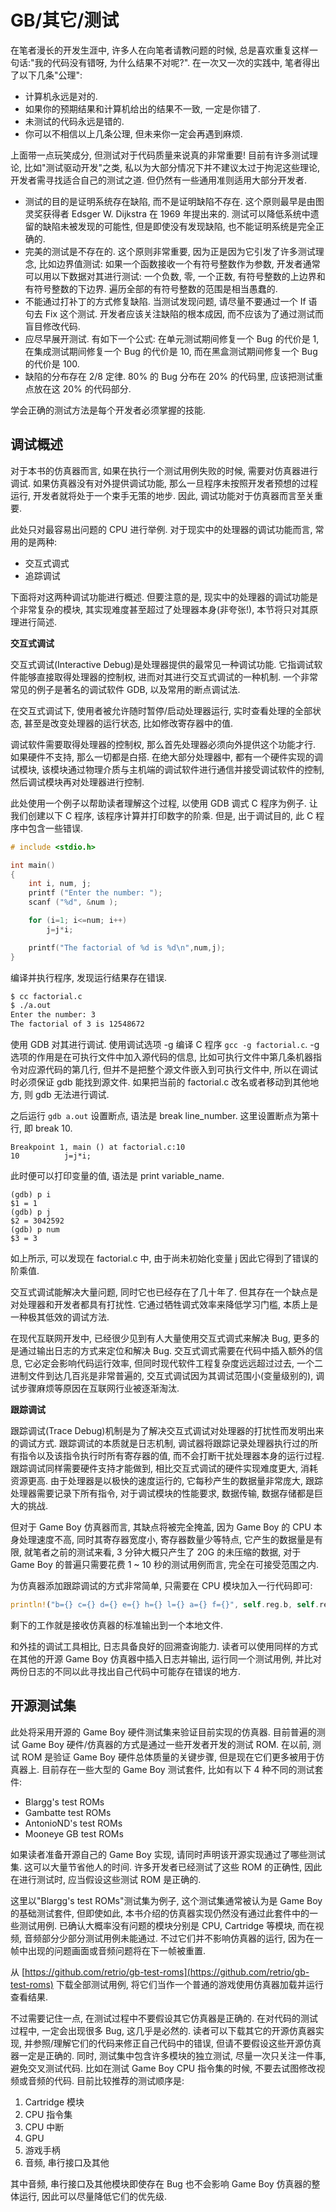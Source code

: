 # GB/其它/测试

在笔者漫长的开发生涯中, 许多人在向笔者请教问题的时候, 总是喜欢重复这样一句话:"我的代码没有错呀, 为什么结果不对呢?". 在一次又一次的实践中, 笔者得出了以下几条"公理":

- 计算机永远是对的.
- 如果你的预期结果和计算机给出的结果不一致, 一定是你错了.
- 未测试的代码永远是错的.
- 你可以不相信以上几条公理, 但未来你一定会再遇到麻烦.

上面带一点玩笑成分, 但测试对于代码质量来说真的非常重要! 目前有许多测试理论, 比如"测试驱动开发"之类, 私以为大部分情况下并不建议太过于拘泥这些理论, 开发者需寻找适合自己的测试之道. 但仍然有一些通用准则适用大部分开发者.

- 测试的目的是证明系统存在缺陷, 而不是证明缺陷不存在. 这个原则最早是由图灵奖获得者 Edsger W. Dijkstra 在 1969 年提出来的. 测试可以降低系统中遗留的缺陷未被发现的可能性, 但是即使没有发现缺陷, 也不能证明系统是完全正确的.
- 完美的测试是不存在的. 这个原则非常重要, 因为正是因为它引发了许多测试理念, 比如边界值测试: 如果一个函数接收一个有符号整数作为参数, 开发者通常可以用以下数据对其进行测试: 一个负数, 零, 一个正数, 有符号整数的上边界和有符号整数的下边界. 遍历全部的有符号整数的范围是相当愚蠢的.
- 不能通过打补丁的方式修复缺陷. 当测试发现问题, 请尽量不要通过一个 If 语句去 Fix 这个测试. 开发者应该关注缺陷的根本成因, 而不应该为了通过测试而盲目修改代码.
- 应尽早展开测试. 有如下一个公式: 在单元测试期间修复一个 Bug 的代价是 1, 在集成测试期间修复一个 Bug 的代价是 10, 而在黑盒测试期间修复一个 Bug 的代价是 100.
- 缺陷的分布存在 2/8 定律. 80% 的 Bug 分布在 20% 的代码里, 应该把测试重点放在这 20% 的代码部分.

学会正确的测试方法是每个开发者必须掌握的技能.

## 调试概述

对于本书的仿真器而言, 如果在执行一个测试用例失败的时候, 需要对仿真器进行调试. 如果仿真器没有对外提供调试功能, 那么一旦程序未按照开发者预想的过程运行, 开发者就将处于一个束手无策的地步. 因此, 调试功能对于仿真器而言至关重要.

此处只对最容易出问题的 CPU 进行举例. 对于现实中的处理器的调试功能而言, 常用的是两种:

- 交互式调式
- 追踪调试

下面将对这两种调试功能进行概述. 但要注意的是, 现实中的处理器的调试功能是个非常复杂的模块, 其实现难度甚至超过了处理器本身(非夸张!), 本节将只对其原理进行简述.

**交互式调试**

交互式调试(Interactive Debug)是处理器提供的最常见一种调试功能. 它指调试软件能够直接取得处理器的控制权, 进而对其进行交互式调试的一种机制. 一个非常常见的例子是著名的调试软件 GDB, 以及常用的断点调试法.

在交互式调试下, 使用者被允许随时暂停/启动处理器运行, 实时查看处理的全部状态, 甚至是改变处理器的运行状态, 比如修改寄存器中的值.

调试软件需要取得处理器的控制权, 那么首先处理器必须向外提供这个功能才行. 如果硬件不支持, 那么一切都是白搭. 在绝大部分处理器中, 都有一个硬件实现的调试模块, 该模块通过物理介质与主机端的调试软件进行通信并接受调试软件的控制, 然后调试模块再对处理器进行控制.

此处使用一个例子以帮助读者理解这个过程, 以使用 GDB 调式 C 程序为例子. 让我们创建以下 C 程序, 该程序计算并打印数字的阶乘. 但是, 出于调试目的, 此 C 程序中包含一些错误.

```c
# include <stdio.h>

int main()
{
    int i, num, j;
    printf ("Enter the number: ");
    scanf ("%d", &num );

    for (i=1; i<=num; i++)
        j=j*i;

    printf("The factorial of %d is %d\n",num,j);
}
```

编译并执行程序, 发现运行结果存在错误.

```sh
$ cc factorial.c
$ ./a.out
Enter the number: 3
The factorial of 3 is 12548672
```

使用 GDB 对其进行调试. 使用调试选项 -g 编译 C 程序 `gcc -g factorial.c`. -g 选项的作用是在可执行文件中加入源代码的信息, 比如可执行文件中第几条机器指令对应源代码的第几行, 但并不是把整个源文件嵌入到可执行文件中, 所以在调试时必须保证 gdb 能找到源文件. 如果把当前的 factorial.c 改名或者移动到其他地方, 则 gdb 无法进行调试.

之后运行 `gdb a.out` 设置断点, 语法是 break line_number. 这里设置断点为第十行, 即 break 10.

```text
Breakpoint 1, main () at factorial.c:10
10          j=j*i;
```

此时便可以打印变量的值, 语法是 print variable_name.

```text
(gdb) p i
$1 = 1
(gdb) p j
$2 = 3042592
(gdb) p num
$3 = 3
```

如上所示, 可以发现在 factorial.c 中, 由于尚未初始化变量 j 因此它得到了错误的阶乘值.

交互式调试能解决大量问题, 同时它也已经存在了几十年了. 但其存在一个缺点是对处理器和开发者都具有打扰性. 它通过牺牲调式效率来降低学习门槛, 本质上是一种极其低效的调试方法.

在现代互联网开发中, 已经很少见到有人大量使用交互式调式来解决 Bug, 更多的是通过输出日志的方式来定位和解决 Bug. 交互式调式需要在代码中插入额外的信息, 它必定会影响代码运行效率, 但同时现代软件工程复杂度远远超过过去, 一个二进制文件到达几百兆是非常普遍的, 交互式调试因为其调试范围小(变量级别的), 调试步骤麻烦等原因在互联网行业被逐渐淘汰.

**跟踪调试**

跟踪调试(Trace Debug)机制是为了解决交互式调试对处理器的打扰性而发明出来的调试方式. 跟踪调试的本质就是日志机制, 调试器将跟踪记录处理器执行过的所有指令以及该指令执行时所有寄存器的值, 而不会打断干扰处理器本身的运行过程. 跟踪调试同样需要硬件支持才能做到, 相比交互式调试的硬件实现难度更大, 消耗资源更高. 由于处理器是以极快的速度运行的, 它每秒产生的数据量非常庞大, 跟踪处理器需要记录下所有指令, 对于调试模块的性能要求, 数据传输, 数据存储都是巨大的挑战.

但对于 Game Boy 仿真器而言, 其缺点将被完全掩盖, 因为 Game Boy 的 CPU 本身处理速度不高, 同时其寄存器宽度小, 寄存器数量少等特点, 它产生的数据量是有限, 就笔者之前的测试来看, 3 分钟大概只产生了 20G 的未压缩的数据, 对于 Game Boy 的普遍只需要花费 1 ~ 10 秒的测试用例而言, 完全在可接受范围之内.

为仿真器添加跟踪调试的方式非常简单, 只需要在 CPU 模块加入一行代码即可:

```rs
println!("b={} c={} d={} e={} h={} l={} a={} f={}", self.reg.b, self.reg.c, self.reg.d, self.reg.e, self.reg.h, self.reg.l, self.reg.a, self.reg.f)
```

剩下的工作就是接收仿真器的标准输出到一个本地文件.

和外挂的调试工具相比, 日志具备良好的回溯查询能力. 读者可以使用同样的方式在其他的开源 Game Boy 仿真器中插入日志并输出, 运行同一个测试用例, 并比对两份日志的不同以此寻找出自己代码中可能存在错误的地方.

## 开源测试集

此处将采用开源的 Game Boy 硬件测试集来验证目前实现的仿真器. 目前普遍的测试 Game Boy 硬件/仿真器的方式是通过一些开发者开发的测试 ROM. 在以前, 测试 ROM 是验证 Game Boy 硬件总体质量的关键步骤, 但是现在它们更多被用于仿真器上.
目前存在一些大型的 Game Boy 测试套件, 比如有以下 4 种不同的测试套件:

- Blargg's test ROMs
- Gambatte test ROMs
- AntonioND's test ROMs
- Mooneye GB test ROMs

如果读者准备开源自己的 Game Boy 实现, 请同时声明该开源实现通过了哪些测试集. 这可以大量节省他人的时间. 许多开发者已经测试了这些 ROM 的正确性, 因此在进行测试时, 应当假设这些测试 ROM 是正确的.

这里以"Blargg's test ROMs"测试集为例子, 这个测试集通常被认为是 Game Boy 的基础测试套件, 但即使如此, 本书介绍的仿真器实现仍然没有通过此套件中的一些测试用例. 已确认大概率没有问题的模块分别是 CPU, Cartridge 等模块, 而在视频, 音频部分少部分测试用例未能通过. 不过它们并不影响仿真器的运行, 因为在一帧中出现的问题画面或音频问题将在下一帧被重置.

从 [https://github.com/retrio/gb-test-roms](https://github.com/retrio/gb-test-roms) 下载全部测试用例, 将它们当作一个普通的游戏使用仿真器加载并运行查看结果.

不过需要记住一点, 在测试过程中不要假设其它仿真器是正确的. 在对代码的测试过程中, 一定会出现很多 Bug, 这几乎是必然的. 读者可以下载其它的开源仿真器实现, 并参照/理解它们的代码来修正自己代码中的错误, 但请不要假设这些开源仿真器一定是正确的. 同时, 测试集中包含许多模块的独立测试, 尽量一次只关注一件事, 避免交叉测试代码. 比如在测试 Game Boy CPU 指令集的时候, 不要去试图修改视频或音频的代码. 目前比较推荐的测试顺序是:

1. Cartridge 模块
2. CPU 指令集
3. CPU 中断
4. GPU
5. 游戏手柄
6. 音频, 串行接口及其他

其中音频, 串行接口及其他模块即使存在 Bug 也不会影响 Game Boy 仿真器的整体运行, 因此可以尽量降低它们的优先级.
